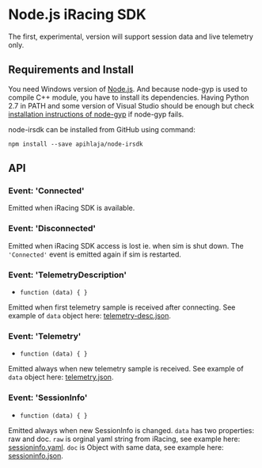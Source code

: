 ﻿# Node.js iRacing SDK

The first, experimental, version will support session data and live telemetry only.

## Requirements and Install

You need Windows version of [Node.js](https://nodejs.org/download/). And because 
node-gyp is used to compile C++ module, you have to 
install its dependencies. Having Python 2.7 in PATH and some version of Visual Studio 
should be enough but check 
[installation instructions of node-gyp](https://github.com/TooTallNate/node-gyp) 
if node-gyp fails.

node-irsdk can be installed from GitHub using command:

`npm install --save apihlaja/node-irsdk`


## API


### Event: 'Connected'

Emitted when iRacing SDK is available.


### Event: 'Disconnected'

Emitted when iRacing SDK access is lost ie. when sim is shut down. 
The `'Connected'` event is emitted again if sim is restarted.


### Event: 'TelemetryDescription'

* `function (data) { }`

Emitted when first telemetry sample is received after connecting. 
See example of `data` object here: [telemetry-desc.json](sample-data/telemetry-desc.json).


### Event: 'Telemetry'

* `function (data) { }`

Emitted always when new telemetry sample is received. 
See example of `data` object here: [telemetry.json](sample-data/telemetry.json).


### Event: 'SessionInfo'

* `function (data) { }`

Emitted always when new SessionInfo is changed. `data` has two properties: raw and doc.
`raw` is orginal yaml string from iRacing, see example here: [sessioninfo.yaml](sample-data/sessioninfo.yaml).
`doc` is Object with same data, see example here: [sessioninfo.json](sample-data/sessioninfo.json).


